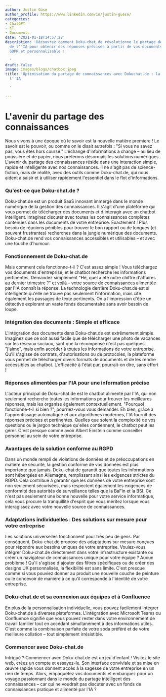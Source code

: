 ```yaml
---
author: Justin Güse
author_profile: https://www.linkedin.com/in/justin-guese/
categories:
- ChatGPT
- KI
- Documents
date: '2021-01-18T14:57:28'
description: 'Découvrez comment Doku-chat.de révolutionne le partage de connaissances !  Bénéficiez
  de l''IA pour obtenir des réponses précises à partir de vos documents. Conformité
  GDPR et personnalisable !

  '
draft: false
image: images/blogs/chatbox.jpeg
title: 'Optimisation du partage de connaissances avec Dokuchat.de : la puissance de
  l''IA

  '

---
```

# L'avenir du partage des connaissances

Nous vivons à une époque où le savoir est la nouvelle matière première ! Le savoir est le pouvoir, ou comme on le disait autrefois : "Si vous ne savez pas, vous êtes hors course." L'échange d'informations a changé – au lieu de poussière et de papier, nous préférons désormais les solutions numériques. L'avenir du partage des connaissances réside dans une interaction simple, rapide et intelligente avec nos connaissances. Il ne s'agit pas de science-fiction, mais de réalité, avec des outils comme Doku-chat.de, qui nous aident à saisir et à utiliser rapidement l'essentiel dans le flot d'informations.

### Qu'est-ce que Doku-chat.de ?

Doku-chat.de est un produit SaaS innovant immergé dans le monde numérique de la gestion des connaissances. Il s'agit d'une plateforme qui vous permet de télécharger des documents et d'interagir avec un chatbot intelligent. Imaginez discuter avec toutes les connaissances complètes contenues dans les documents de votre entreprise.  Exactement ! Plus besoin de réunions pénibles pour trouver le bon rapport ou de longues (et souvent frustrantes) recherches dans la jungle numérique des documents. Doku-chat.de rend vos connaissances accessibles et utilisables – et avec une touche d'humour.

### Fonctionnement de Doku-chat.de

Mais comment cela fonctionne-t-il ? C'est assez simple ! Vous téléchargez vos documents d'entreprise, et le chatbot recherche les informations pertinentes. Demandez simplement "Hé, quel a été notre chiffre d'affaires au dernier trimestre ?" et voilà – votre source de connaissances alimentée par l'IA connaît la réponse. La technologie derrière Doku-chat.de est si intelligente qu'elle ne trouve pas seulement l'information, mais cite également les passages de texte pertinents. On a l'impression d'être un détective explorant un vaste fonds documentaire sans avoir besoin de loupe.

### Intégration des documents : Simple et efficace

L'intégration des documents dans Doku-chat.de est extrêmement simple. Imaginez que ce soit aussi facile que de télécharger une photo de vacances sur les réseaux sociaux, sauf que la récompense n'est pas quelques "j'aime", mais enfin accéder à toutes les informations de votre entreprise. Qu'il s'agisse de contrats, d'autorisations ou de protocoles, la plateforme vous permet de télécharger divers formats de documents et de les rendre accessibles au chatbot. L'efficacité à l'état pur, pourrait-on dire, sans effort !

### Réponses alimentées par l'IA pour une information précise

L'acteur principal de Doku-chat.de est le chatbot alimenté par l'IA, qui non seulement recherche toutes les informations pour trouver les meilleures réponses, mais les organise également contextuellement.  "Pourquoi fonctionne-t-il si bien ?", pourriez-vous vous demander. Eh bien, grâce à l'apprentissage automatique et aux algorithmes modernes, l'IA fournit des réponses précises et pertinentes. Quelles que soient la complexité de vos questions ou le jargon technique qu'elles contiennent, le chatbot peut les gérer. C'est presque comme avoir Albert Einstein comme conseiller personnel au sein de votre entreprise.

### Avantages de la solution conforme au RGPD

Dans un monde rempli de violations de données et de préoccupations en matière de sécurité, la gestion conforme de vos données est plus importante que jamais. Doku-chat.de garantit que toutes les informations sont hébergées en Allemagne, remplissant ainsi les exigences strictes du RGPD. Cela contribue à garantir que les données de votre entreprise sont non seulement sécurisées, mais respectent également les exigences de conformité des autorités de surveillance telles que la BaFin et la BSI. Ce n'est pas seulement une bonne nouvelle pour votre service informatique, cela vous procure la tranquillité d'esprit que vous méritez lorsque vous interagissez avec votre nouvelle source de connaissances.

### Adaptations individuelles : Des solutions sur mesure pour votre entreprise

Les solutions universelles fonctionnent pour très peu de gens.  Par conséquent, Doku-chat.de propose des adaptations sur mesure conçues pour répondre aux besoins uniques de votre entreprise. Voulez-vous intégrer Doku-chat.de directement dans votre infrastructure existante ou créer un navigateur de connaissances unique pour votre équipe ? Aucun problème ! Qu'il s'agisse d'ajouter des filtres spécifiques ou de créer des designs UX personnalisés, la flexibilité est sans limite. C'est presque comme si vous pouviez donner au produit une nouvelle couche de peinture ou le concevoir de manière à ce qu'il corresponde à l'identité de votre entreprise.

### Doku-chat.de et sa connexion aux équipes et à Confluence

En plus de la personnalisation individuelle, vous pouvez facilement intégrer Doku-chat.de à diverses plateformes. L'intégration avec Microsoft Teams ou Confluence signifie que vous pouvez rester dans votre environnement de travail familier tout en accédant simultanément à des informations utiles. C'est comme la combinaison parfaite de votre soda préféré et de votre meilleure collation – tout simplement irrésistible.

### Commencer avec Doku-chat.de

Intrigué ? Commencer avec Doku-chat.de est un jeu d'enfant ! Visitez le site web, créez un compte et essayez-le. Son interface conviviale et sa mise en œuvre rapide vous donnent accès à la sagesse de votre entreprise en un rien de temps. Alors, empaquetez vos documents et embarquez pour un voyage passionnant dans le monde du partage intelligent des connaissances – car qui ne voudrait pas discuter avec un fonds de connaissances pratique et alimenté par l'IA ?
